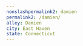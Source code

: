 ```yaml
---
﻿nonslashpermalink2: damien
permalink2: /damien/
alley: Damien
city: East Haven
state: Connecticut
---
```

